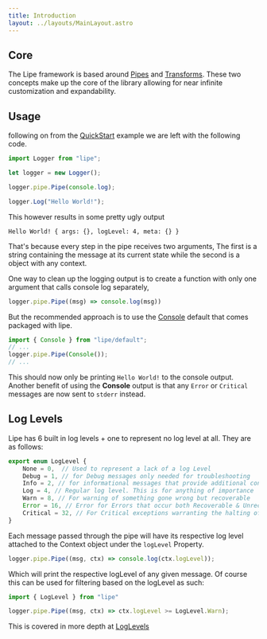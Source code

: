 ```yaml
---
title: Introduction
layout: ../layouts/MainLayout.astro
---
```


## Core

The Lipe framework is based around [Pipes](/pipes) and [Transforms](/transforming). These two concepts make up the core of the library allowing for near infinite customization and expandability. 

## Usage

following on from the [QuickStart](/quickstart) example we are left with the following code.

```javascript
import Logger from "lipe";

let logger = new Logger();

logger.pipe.Pipe(console.log);

logger.Log("Hello World!");
```

This however results in some pretty ugly output

`Hello World! { args: {}, logLevel: 4, meta: {} }`

That's because every step in the pipe receives two arguments, The first is a string containing the message at its current state while the second is a object with any context.

One way to clean up the logging output is to create a function with only one argument that calls console log separately,

```javascript
logger.pipe.Pipe((msg) => console.log(msg))
```
But the recommended approach is to use the [Console](/console) default that comes packaged with lipe. 
```javascript
import { Console } from "lipe/default";
// ...
logger.pipe.Pipe(Console());
// ...
``` 

This should now only be printing `Hello World!` to the console output. Another benefit of using the **Console** output is that any `Error` or `Critical` messages are now sent to `stderr` instead.

## Log Levels

Lipe has 6 built in log levels + one to represent no log level at all. They are as follows:	

```typescript
export enum LogLevel {
	None = 0,  // Used to represent a lack of a log Level
	Debug = 1, // for Debug messages only needed for troubleshooting
	Info = 2, // for informational messages that provide additional context
	Log = 4, // Regular log level. This is for anything of importance
	Warn = 8, // For warning of something gone wrong but recoverable
	Error = 16, // Error for Errors that occur both Recoverable & Unrecoverable
	Critical = 32, // For Critical exceptions warranting the halting of the application
}
```

Each message passed through the pipe will have its respective log level attached to the Context object under the `logLevel` Property.

```javascript
logger.pipe.Pipe((msg, ctx) => console.log(ctx.logLevel));
``` 
Which will print the respective logLevel of any given message. Of course this can be used for filtering based on the logLevel as such:
```javascript
import { LogLevel } from "lipe"

logger.pipe.Pipe((msg, ctx) => ctx.logLevel >= LogLevel.Warn);
```
This is covered in more depth at [LogLevels](/loglevels)
